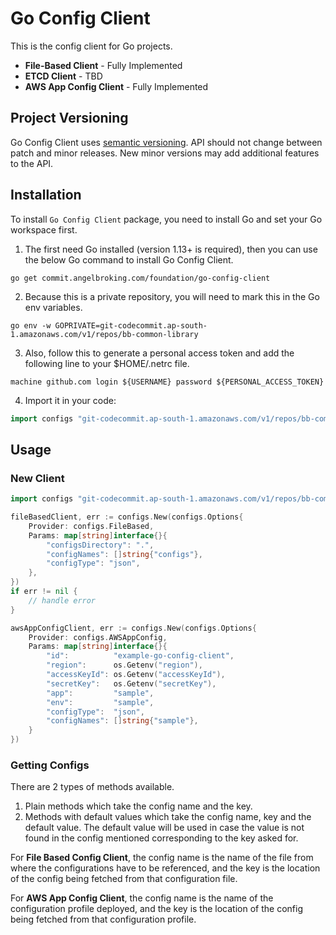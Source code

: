 # Go Config Client

This is the config client for Go projects.

- **File-Based Client** - Fully Implemented
- **ETCD Client** - TBD
- **AWS App Config Client** - Fully Implemented

## Project Versioning

Go Config Client uses [semantic versioning](http://semver.org/). API should not change between patch and minor releases. New minor versions may add additional features to the API.

## Installation

To install `Go Config Client` package, you need to install Go and set your Go workspace first.

1. The first need Go installed (version 1.13+ is required), then you can use the below Go command to install Go Config Client.

```shell
go get commit.angelbroking.com/foundation/go-config-client
```

2. Because this is a private repository, you will need to mark this in the Go env variables.

```shell
go env -w GOPRIVATE=git-codecommit.ap-south-1.amazonaws.com/v1/repos/bb-common-library
```

3. Also, follow this to generate a personal access token and add the following line to your $HOME/.netrc file.

```
machine github.com login ${USERNAME} password ${PERSONAL_ACCESS_TOKEN}
```

4. Import it in your code:

```go
import configs "git-codecommit.ap-south-1.amazonaws.com/v1/repos/bb-common-library/configs"
```

## Usage

### New Client

```go
import configs "git-codecommit.ap-south-1.amazonaws.com/v1/repos/bb-common-library/configs"

fileBasedClient, err := configs.New(configs.Options{
    Provider: configs.FileBased,
    Params: map[string]interface{}{
        "configsDirectory": ".",
        "configNames": []string{"configs"},
        "configType": "json",
    },
})
if err != nil {
	// handle error
}

awsAppConfigClient, err := configs.New(configs.Options{
	Provider: configs.AWSAppConfig,
	Params: map[string]interface{}{
        "id":          "example-go-config-client",
        "region":      os.Getenv("region"),
        "accessKeyId": os.Getenv("accessKeyId"),
        "secretKey":   os.Getenv("secretKey"),
        "app":         "sample",
        "env":         "sample",
        "configType":  "json",
        "configNames": []string{"sample"},
    }
})
```

### Getting Configs

There are 2 types of methods available.
1. Plain methods which take the config name and the key.
2. Methods with default values which take the config name, key and the default value. The default value will be used in case the value is not found in the config mentioned corresponding to the key asked for.

For **File Based Config Client**, the config name is the name of the file from where the configurations have to be referenced, and the key is the location of the config being fetched from that configuration file.

For **AWS App Config Client**, the config name is the name of the configuration profile deployed, and the key is the location of the config being fetched from that configuration profile.
